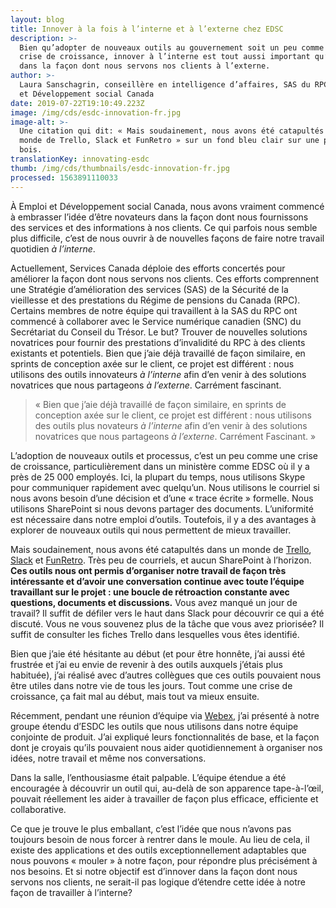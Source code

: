 ```yaml
---
layout: blog
title: Innover à la fois à l’interne et à l’externe chez EDSC
description: >-
  Bien qu’adopter de nouveaux outils au gouvernement soit un peu comme vivre une
  crise de croissance, innover à l’interne est tout aussi important qu’innover
  dans la façon dont nous servons nos clients à l’externe.
author: >-
  Laura Sanschagrin, conseillère en intelligence d’affaires, SAS du RPC, Emploi
  et Développement social Canada
date: 2019-07-22T19:10:49.223Z
image: /img/cds/esdc-innovation-fr.jpg
image-alt: >-
  Une citation qui dit: « Mais soudainement, nous avons été catapultés dans un
  monde de Trello, Slack et FunRetro » sur un fond bleu clair sur une photo des
  bois.
translationKey: innovating-esdc
thumb: /img/cds/thumbnails/esdc-innovation-fr.jpg
processed: 1563891110033
---
```

À Emploi et Développement social Canada, nous avons vraiment commencé à embrasser l’idée d’être novateurs dans la façon dont nous fournissons des services et des informations à nos clients. Ce qui parfois nous semble plus difficile, c’est de nous ouvrir à de nouvelles façons de faire notre travail quotidien *à l’interne*.

Actuellement, Services Canada déploie des efforts concertés pour améliorer la façon dont nous servons nos clients. Ces efforts comprennent une Stratégie d’amélioration des services (SAS) de la Sécurité de la vieillesse et des prestations du Régime de pensions du Canada (RPC). Certains membres de notre équipe qui travaillent à la SAS du RPC ont commencé à collaborer avec le Service numérique canadien (SNC) du Secrétariat du Conseil du Trésor. Le but? Trouver de nouvelles solutions novatrices pour fournir des prestations d’invalidité du RPC à des clients existants et potentiels. Bien que j’aie déjà travaillé de façon similaire, en sprints de conception axée sur le client, ce projet est différent : nous utilisons des outils innovateurs *à l’interne* afin d’en venir à des solutions novatrices que nous partageons *à l’externe*. Carrément fascinant.

> « Bien que j’aie déjà travaillé de façon similaire, en sprints de conception axée sur le client, ce projet est différent : nous utilisons des outils plus novateurs *à l’interne* afin d’en venir à des solutions novatrices que nous partageons *à l’externe*. Carrément Fascinant. »

L’adoption de nouveaux outils et processus, c’est un peu comme une crise de croissance, particulièrement dans un ministère comme EDSC où il y a près de 25 000 employés. Ici, la plupart du temps, nous utilisons Skype pour communiquer rapidement avec quelqu’un. Nous utilisons le courriel si nous avons besoin d’une décision et d’une « trace écrite » formelle. Nous utilisons SharePoint si nous devons partager des documents. L’uniformité est nécessaire dans notre emploi d’outils. Toutefois, il y a des avantages à explorer de nouveaux outils qui nous permettent de mieux travailler.

Mais soudainement, nous avons été catapultés dans un monde de [Trello](https://trello.com), [Slack](https://slack.com/intl/fr-ca/) et [FunRetro](https://funretro.io/). Très peu de courriels, et aucun SharePoint à l’horizon. **Ces outils nous ont permis d’organiser notre travail de façon très intéressante et d’avoir une conversation continue avec toute l’équipe travaillant sur le projet : une boucle de rétroaction constante avec questions, documents et discussions.** Vous avez manqué un jour de travail? Il suffit de défiler vers le haut dans Slack pour découvrir ce qui a été discuté. Vous ne vous souvenez plus de la tâche que vous avez priorisée? Il suffit de consulter les fiches Trello dans lesquelles vous êtes identifié. 

Bien que j’aie été hésitante au début (et pour être honnête, j’ai aussi été frustrée et j’ai eu envie de revenir à des outils auxquels j’étais plus habituée), j’ai réalisé avec d’autres collègues que ces outils pouvaient nous être utiles dans notre vie de tous les jours. Tout comme une crise de croissance, ça fait mal au début, mais tout va mieux ensuite.

Récemment, pendant une réunion d’équipe via [Webex](https://www.webex.com/), j’ai présenté à notre groupe étendu d’ESDC les outils que nous utilisons dans notre équipe conjointe de produit. J’ai expliqué leurs fonctionnalités de base, et la façon dont je croyais qu’ils pouvaient nous aider quotidiennement à organiser nos idées, notre travail et même nos conversations.

Dans la salle, l’enthousiasme était palpable. L’équipe étendue a été encouragée à découvrir un outil qui, au-delà de son apparence tape-à-l’œil, pouvait réellement les aider à travailler de façon plus efficace, efficiente et collaborative.

Ce que je trouve le plus emballant, c’est l’idée que nous n’avons pas toujours besoin de nous forcer à rentrer dans le moule. Au lieu de cela, il existe des applications et des outils exceptionnellement adaptables que nous pouvons « mouler » à notre façon, pour répondre plus précisément à nos besoins. Et si notre objectif est d’innover dans la façon dont nous servons nos clients, ne serait-il pas logique d’étendre cette idée à notre façon de travailler à l’interne?

